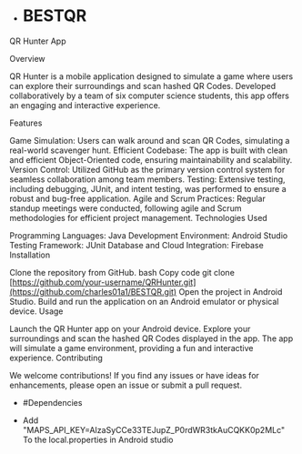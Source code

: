 - # BESTQR
QR Hunter App

Overview

QR Hunter is a mobile application designed to simulate a game where users can explore their surroundings and scan hashed QR Codes. Developed collaboratively by a team of six computer science students, this app offers an engaging and interactive experience.

Features

Game Simulation: Users can walk around and scan QR Codes, simulating a real-world scavenger hunt.
Efficient Codebase: The app is built with clean and efficient Object-Oriented code, ensuring maintainability and scalability.
Version Control: Utilized GitHub as the primary version control system for seamless collaboration among team members.
Testing: Extensive testing, including debugging, JUnit, and intent testing, was performed to ensure a robust and bug-free application.
Agile and Scrum Practices: Regular standup meetings were conducted, following agile and Scrum methodologies for efficient project management.
Technologies Used

Programming Languages: Java
Development Environment: Android Studio
Testing Framework: JUnit
Database and Cloud Integration: Firebase
Installation

Clone the repository from GitHub.
bash
Copy code
git clone [https://github.com/your-username/QRHunter.git](https://github.com/charles01a1/BESTQR.git)
Open the project in Android Studio.
Build and run the application on an Android emulator or physical device.
Usage

Launch the QR Hunter app on your Android device.
Explore your surroundings and scan the hashed QR Codes displayed in the app.
The app will simulate a game environment, providing a fun and interactive experience.
Contributing

We welcome contributions! If you find any issues or have ideas for enhancements, please open an issue or submit a pull request.

- #Dependencies

- Add "MAPS_API_KEY=AIzaSyCCe33TEJupZ_P0rdWR3tkAuCQKK0p2MLc" To the local.properties in Android studio

